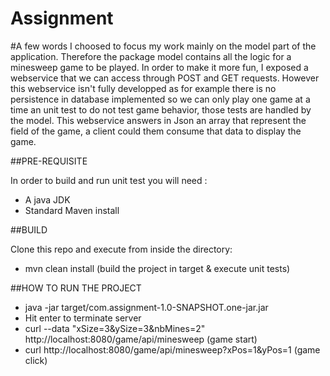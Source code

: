 # Assignment

#A few words
I choosed to focus my work mainly on the model part of the application. Therefore the package model contains all the logic for a minesweep game to be played.
In order to make it more fun, I exposed a webservice that we can access through POST and GET requests. However this webservice isn't fully developped as for example there is no persistence in database implemented so we can only play one game at a time an unit test to do not test game behavior, those tests are handled by the model.
This webservice answers in Json an array that represent the field of the game, a client could them consume that data to display the game.


##PRE-REQUISITE

In order to build and run unit test you will need :
  * A java JDK
  * Standard Maven install
  
##BUILD

Clone this repo and execute from inside the directory:
* mvn clean install   (build the project in target & execute unit tests)
  
  
##HOW TO RUN THE PROJECT
 * java -jar target/com.assignment-1.0-SNAPSHOT.one-jar.jar
 *  Hit enter to terminate server
 * curl --data "xSize=3&ySize=3&nbMines=2" http://localhost:8080/game/api/minesweep  (game start)
 * curl http://localhost:8080/game/api/minesweep?xPos=1&yPos=1 (game click)




